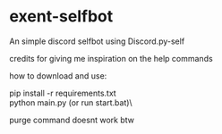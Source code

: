 # exent-selfbot
An simple discord selfbot using Discord.py-self

credits for giving me inspiration on the help commands

how to download and use:

pip install -r requirements.txt\
python main.py (or run start.bat)\

purge command doesnt work btw
